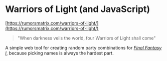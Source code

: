 # Warriors of Light (and JavaScript)

[https://rumorsmatrix.com/warriors-of-light/](https://rumorsmatrix.com/warriors-of-light/)

> "When darkness veils the world, four Warriors of Light shall come"

A simple web tool for creating random party combinations for *[Final Fantasy I](http://finalfantasy.wikia.com/wiki/Final_Fantasy)*, because picking names is always the hardest part.

